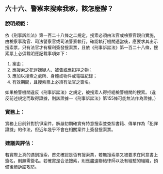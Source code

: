 ## 六十六、警察來搜索我家，該怎麼辦？

### 說明規範：

依《刑事訴訟法》第一百二十八條之二規定，搜索必須由法官或檢察官親自實施，由檢察事務官、司法警察官或司法警察執行。確認執行機關適當後，應要求其出示搜索票，只有法官才有權利簽發搜索票，且依《刑事訴訟法》第一百二十八條，搜索票上必須載明應記載事項如下：

1. 案由；
2. 應搜索之犯罪嫌疑人、被告或應扣押之物；
3. 應加以搜索之處所、身體或物件或電磁紀錄；
4. 有效期間，且搜索票上必須有法官之簽名。

如果檢警機關違反《刑事訴訟法》之規定，被搜索人得拒絕檢警機關的搜索。（違反前述規定而取得證據，則該證據一《刑事訴訟法》第155條可能無法作為證據。）

### 實務上：

實務上目前針對抗爭案件，解嚴初期確實有特意搜索並查扣書籍、傳單作為「犯罪證據」的作法，但近年幾乎不會在相關案件上簽發搜索票。

### 建議與評估：

若實際上真的遇到搜索，首先確認是否有搜索票，若無搜索票又被要求在同意書上簽名，則無需簽名。若確實是合法搜索，則應盡速聯絡律師以及有經驗的組織，預備後續訴訟攻防。
